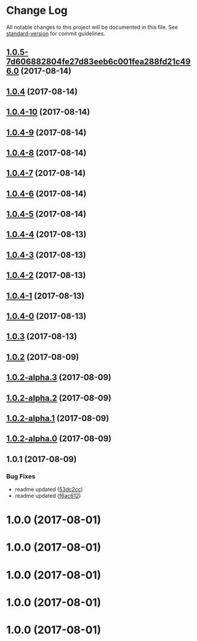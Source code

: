 # Change Log

All notable changes to this project will be documented in this file. See [standard-version](https://github.com/conventional-changelog/standard-version) for commit guidelines.

<a name="1.0.5-7d606882804fe27d83eeb6c001fea288fd21c496.0"></a>
## [1.0.5-7d606882804fe27d83eeb6c001fea288fd21c496.0](https://github.com/sohini-roy/github-pr-semantic-changelog/compare/v1.0.4...v1.0.5-7d606882804fe27d83eeb6c001fea288fd21c496.0) (2017-08-14)



<a name="1.0.4"></a>
## [1.0.4](https://github.com/sohini-roy/github-pr-semantic-changelog/compare/v1.0.4-10...v1.0.4) (2017-08-14)



<a name="1.0.4-10"></a>
## [1.0.4-10](https://github.com/sohini-roy/github-pr-semantic-changelog/compare/v1.0.4-9...v1.0.4-10) (2017-08-14)



<a name="1.0.4-9"></a>
## [1.0.4-9](https://github.com/sohini-roy/github-pr-semantic-changelog/compare/v1.0.4-8...v1.0.4-9) (2017-08-14)



<a name="1.0.4-8"></a>
## [1.0.4-8](https://github.com/sohini-roy/github-pr-semantic-changelog/compare/v1.0.4-7...v1.0.4-8) (2017-08-14)



<a name="1.0.4-7"></a>
## [1.0.4-7](https://github.com/sohini-roy/github-pr-semantic-changelog/compare/v1.0.4-6...v1.0.4-7) (2017-08-14)



<a name="1.0.4-6"></a>
## [1.0.4-6](https://github.com/sohini-roy/github-pr-semantic-changelog/compare/v1.0.4-5...v1.0.4-6) (2017-08-14)



<a name="1.0.4-5"></a>
## [1.0.4-5](https://github.com/sohini-roy/github-pr-semantic-changelog/compare/v1.0.4-4...v1.0.4-5) (2017-08-14)



<a name="1.0.4-4"></a>
## [1.0.4-4](https://github.com/sohini-roy/github-pr-semantic-changelog/compare/v1.0.4-3...v1.0.4-4) (2017-08-13)



<a name="1.0.4-3"></a>
## [1.0.4-3](https://github.com/sohini-roy/github-pr-semantic-changelog/compare/v1.0.4-2...v1.0.4-3) (2017-08-13)



<a name="1.0.4-2"></a>
## [1.0.4-2](https://github.com/sohini-roy/github-pr-semantic-changelog/compare/v1.0.4-1...v1.0.4-2) (2017-08-13)



<a name="1.0.4-1"></a>
## [1.0.4-1](https://github.com/sohini-roy/github-pr-semantic-changelog/compare/v1.0.4-0...v1.0.4-1) (2017-08-13)



<a name="1.0.4-0"></a>
## [1.0.4-0](https://github.com/sohini-roy/github-pr-semantic-changelog/compare/v1.0.3...v1.0.4-0) (2017-08-13)



<a name="1.0.3"></a>
## [1.0.3](https://github.com/sohini-roy/github-pr-semantic-changelog/compare/v1.0.2...v1.0.3) (2017-08-13)



<a name="1.0.2"></a>
## [1.0.2](https://github.com/sohini-roy/github-pr-semantic-changelog/compare/v1.0.2-alpha.3...v1.0.2) (2017-08-09)



<a name="1.0.2-alpha.3"></a>
## [1.0.2-alpha.3](https://github.com/sohini-roy/github-pr-semantic-changelog/compare/v1.0.2-alpha.1...v1.0.2-alpha.3) (2017-08-09)



<a name="1.0.2-alpha.2"></a>
## [1.0.2-alpha.2](https://github.com/sohini-roy/github-pr-semantic-changelog/compare/v1.0.2-alpha.1...v1.0.2-alpha.2) (2017-08-09)



<a name="1.0.2-alpha.1"></a>
## [1.0.2-alpha.1](https://github.com/sohini-roy/github-pr-semantic-changelog/compare/v1.0.2-alpha.0...v1.0.2-alpha.1) (2017-08-09)



<a name="1.0.2-alpha.0"></a>
## [1.0.2-alpha.0](https://github.com/sohini-roy/github-pr-semantic-changelog/compare/v1.0.1...v1.0.2-alpha.0) (2017-08-09)



<a name="1.0.1"></a>
## 1.0.1 (2017-08-09)


### Bug Fixes

* readme updated ([53dc2cc](https://github.com/sohini-roy/github-pr-semantic-changelog/commit/53dc2cc))
* readme updated ([f6ac612](https://github.com/sohini-roy/github-pr-semantic-changelog/commit/f6ac612))



<a name="1.0.0"></a>
# 1.0.0 (2017-08-01)



<a name="1.0.0"></a>
# 1.0.0 (2017-08-01)



<a name="1.0.0"></a>
# 1.0.0 (2017-08-01)



<a name="1.0.0"></a>
# 1.0.0 (2017-08-01)



<a name="1.0.0"></a>
# 1.0.0 (2017-08-01)

